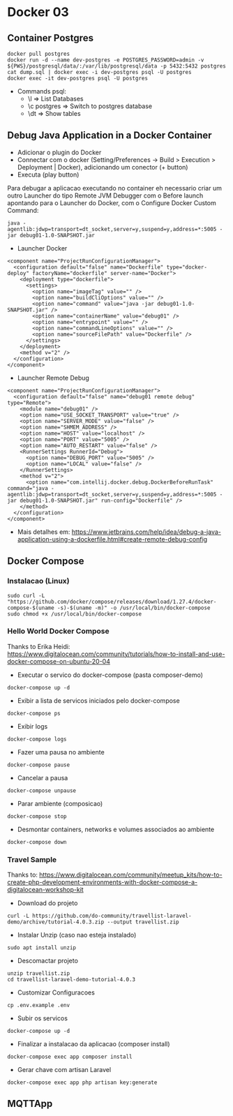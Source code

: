 # Docker 03

## Container Postgres

```
docker pull postgres
docker run -d --name dev-postgres -e POSTGRES_PASSWORD=admin -v ${PWS}/postgresql/data/:/var/lib/postgresql/data -p 5432:5432 postgres
cat dump.sql | docker exec -i dev-postgres psql -U postgres
docker exec -it dev-postgres psql -U postgres
```

- Commands psql:
  - \l          => List Databases
  - \c postgres => Switch to postgres database
  - \dt         => Show tables

## Debug Java Application in a Docker Container

- Adicionar o plugin do Docker
- Connectar com o docker (Setting/Preferences -> Build > Execution > Deployment | Docker), adicionando um conector (+ button)
- Executa (play button)

Para debugar a aplicacao executando no container eh necessario criar um outro Launcher do tipo 
Remote JVM Debugger com o Before launch apontando para o Launcher do Docker, com o Configure Docker Custom Command:

```
java -agentlib:jdwp=transport=dt_socket,server=y,suspend=y,address=*:5005 -jar debug01-1.0-SNAPSHOT.jar
```

- Launcher Docker
```
<component name="ProjectRunConfigurationManager">
  <configuration default="false" name="Dockerfile" type="docker-deploy" factoryName="dockerfile" server-name="Docker">
    <deployment type="dockerfile">
      <settings>
        <option name="imageTag" value="" />
        <option name="buildCliOptions" value="" />
        <option name="command" value="java -jar debug01-1.0-SNAPSHOT.jar" />
        <option name="containerName" value="debug01" />
        <option name="entrypoint" value="" />
        <option name="commandLineOptions" value="" />
        <option name="sourceFilePath" value="Dockerfile" />
      </settings>
    </deployment>
    <method v="2" />
  </configuration>
</component>
```

- Launcher Remote Debug
```
<component name="ProjectRunConfigurationManager">
  <configuration default="false" name="debug01 remote debug" type="Remote">
    <module name="debug01" />
    <option name="USE_SOCKET_TRANSPORT" value="true" />
    <option name="SERVER_MODE" value="false" />
    <option name="SHMEM_ADDRESS" />
    <option name="HOST" value="localhost" />
    <option name="PORT" value="5005" />
    <option name="AUTO_RESTART" value="false" />
    <RunnerSettings RunnerId="Debug">
      <option name="DEBUG_PORT" value="5005" />
      <option name="LOCAL" value="false" />
    </RunnerSettings>
    <method v="2">
      <option name="com.intellij.docker.debug.DockerBeforeRunTask" command="java -agentlib:jdwp=transport=dt_socket,server=y,suspend=y,address=*:5005 -jar debug01-1.0-SNAPSHOT.jar" run-config="Dockerfile" />
    </method>
  </configuration>
</component>
```
  
- Mais detalhes em: https://www.jetbrains.com/help/idea/debug-a-java-application-using-a-dockerfile.html#create-remote-debug-config

## Docker Compose

### Instalacao (Linux)

```
sudo curl -L "https://github.com/docker/compose/releases/download/1.27.4/docker-compose-$(uname -s)-$(uname -m)" -o /usr/local/bin/docker-compose
sudo chmod +x /usr/local/bin/docker-compose
```

### Hello World Docker Compose

Thanks to Erika Heidi: https://www.digitalocean.com/community/tutorials/how-to-install-and-use-docker-compose-on-ubuntu-20-04

- Executar o servico do docker-compose (pasta composer-demo)

```
docker-compose up -d
```

- Exibir a lista de servicos iniciados pelo docker-compose

```
docker-compose ps
```

- Exibir logs

```
docker-compose logs
```

- Fazer uma pausa no ambiente

```
docker-compose pause
```

- Cancelar a pausa

```
docker-compose unpause
```

- Parar ambiente (composicao)

```
docker-compose stop
```

- Desmontar containers, networks e volumes associados ao ambiente

```
docker-compose down
```

### Travel Sample

Thanks to: https://www.digitalocean.com/community/meetup_kits/how-to-create-php-development-environments-with-docker-compose-a-digitalocean-workshop-kit

- Download do projeto

```
curl -L https://github.com/do-community/travellist-laravel-demo/archive/tutorial-4.0.3.zip --output travellist.zip
```

- Instalar Unzip (caso nao esteja instalado)

```
sudo apt install unzip
```

- Descomactar projeto

```
unzip travellist.zip
cd travellist-laravel-demo-tutorial-4.0.3
```

- Customizar Configuracoes

```
cp .env.example .env
```

- Subir os servicos

```
docker-compose up -d
```

- Finalizar a instalacao da aplicacao (composer install)

```
docker-compose exec app composer install
```

- Gerar chave com artisan Laravel

```
docker-compose exec app php artisan key:generate
```

## MQTTApp

